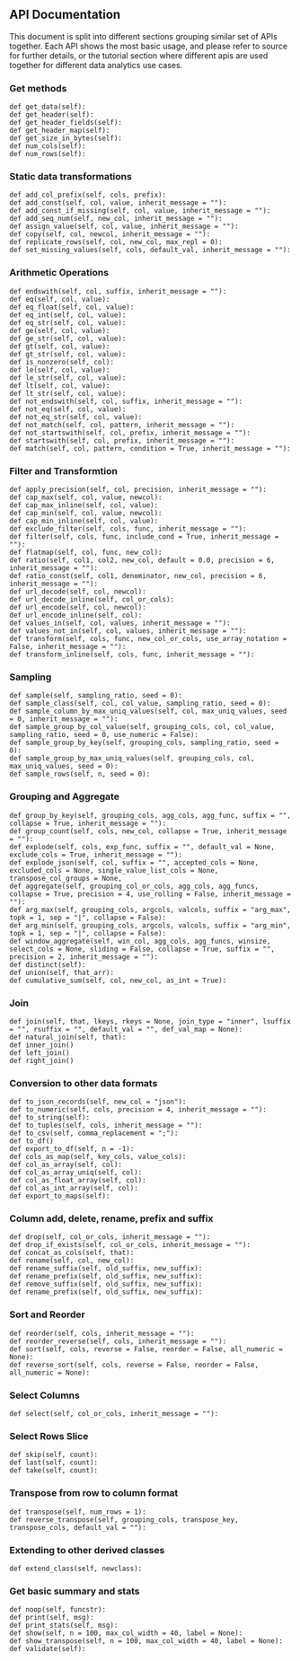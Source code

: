 ## API Documentation

This document is split into different sections grouping similar set of APIs together. Each API shows the most basic usage, and please refer to source for further details,
or the tutorial section where different apis are used together for different data analytics use cases.

### Get methods
    def get_data(self):
    def get_header(self):
    def get_header_fields(self):
    def get_header_map(self):
    def get_size_in_bytes(self):
    def num_cols(self):
    def num_rows(self):

### Static data transformations
    def add_col_prefix(self, cols, prefix):
    def add_const(self, col, value, inherit_message = ""):
    def add_const_if_missing(self, col, value, inherit_message = ""):
    def add_seq_num(self, new_col, inherit_message = ""):
    def assign_value(self, col, value, inherit_message = ""):
    def copy(self, col, newcol, inherit_message = ""):
    def replicate_rows(self, col, new_col, max_repl = 0):
    def set_missing_values(self, cols, default_val, inherit_message = ""):

### Arithmetic Operations
    def endswith(self, col, suffix, inherit_message = ""):
    def eq(self, col, value):
    def eq_float(self, col, value):
    def eq_int(self, col, value):
    def eq_str(self, col, value):
    def ge(self, col, value):
    def ge_str(self, col, value):
    def gt(self, col, value):
    def gt_str(self, col, value):
    def is_nonzero(self, col):
    def le(self, col, value):
    def le_str(self, col, value):
    def lt(self, col, value):
    def lt_str(self, col, value):
    def not_endswith(self, col, suffix, inherit_message = ""):
    def not_eq(self, col, value):
    def not_eq_str(self, col, value):
    def not_match(self, col, pattern, inherit_message = ""):
    def not_startswith(self, col, prefix, inherit_message = ""):
    def startswith(self, col, prefix, inherit_message = ""):
    def match(self, col, pattern, condition = True, inherit_message = ""):

### Filter and Transformtion
    def apply_precision(self, col, precision, inherit_message = ""):
    def cap_max(self, col, value, newcol):
    def cap_max_inline(self, col, value):
    def cap_min(self, col, value, newcol):
    def cap_min_inline(self, col, value):
    def exclude_filter(self, cols, func, inherit_message = ""):
    def filter(self, cols, func, include_cond = True, inherit_message = ""):
    def flatmap(self, col, func, new_col):
    def ratio(self, col1, col2, new_col, default = 0.0, precision = 6, inherit_message = ""):
    def ratio_const(self, col1, denominator, new_col, precision = 6, inherit_message = ""):
    def url_decode(self, col, newcol):
    def url_decode_inline(self, col_or_cols): 
    def url_encode(self, col, newcol):
    def url_encode_inline(self, col):
    def values_in(self, col, values, inherit_message = ""):
    def values_not_in(self, col, values, inherit_message = ""):
    def transform(self, cols, func, new_col_or_cols, use_array_notation = False, inherit_message = ""):
    def transform_inline(self, cols, func, inherit_message = ""):

### Sampling
    def sample(self, sampling_ratio, seed = 0):
    def sample_class(self, col, col_value, sampling_ratio, seed = 0):
    def sample_column_by_max_uniq_values(self, col, max_uniq_values, seed = 0, inherit_message = ""):
    def sample_group_by_col_value(self, grouping_cols, col, col_value, sampling_ratio, seed = 0, use_numeric = False):
    def sample_group_by_key(self, grouping_cols, sampling_ratio, seed = 0):
    def sample_group_by_max_uniq_values(self, grouping_cols, col, max_uniq_values, seed = 0):
    def sample_rows(self, n, seed = 0):


### Grouping and Aggregate
    def group_by_key(self, grouping_cols, agg_cols, agg_func, suffix = "", collapse = True, inherit_message = ""):
    def group_count(self, cols, new_col, collapse = True, inherit_message = ""):
    def explode(self, cols, exp_func, suffix = "", default_val = None, exclude_cols = True, inherit_message = ""):
    def explode_json(self, col, suffix = "", accepted_cols = None, excluded_cols = None, single_value_list_cols = None, transpose_col_groups = None,
    def aggregate(self, grouping_col_or_cols, agg_cols, agg_funcs, collapse = True, precision = 4, use_rolling = False, inherit_message = ""):
    def arg_max(self, grouping_cols, argcols, valcols, suffix = "arg_max", topk = 1, sep = "|", collapse = False):
    def arg_min(self, grouping_cols, argcols, valcols, suffix = "arg_min", topk = 1, sep = "|", collapse = False):
    def window_aggregate(self, win_col, agg_cols, agg_funcs, winsize, select_cols = None, sliding = False, collapse = True, suffix = "", precision = 2, inherit_message = ""):
    def distinct(self):
    def union(self, that_arr):
    def cumulative_sum(self, col, new_col, as_int = True):

### Join
    def join(self, that, lkeys, rkeys = None, join_type = "inner", lsuffix = "", rsuffix = "", default_val = "", def_val_map = None):
    def natural_join(self, that):
    def inner_join()
    def left_join()
    def right_join()

### Conversion to other data formats
    def to_json_records(self, new_col = "json"):
    def to_numeric(self, cols, precision = 4, inherit_message = ""):
    def to_string(self):
    def to_tuples(self, cols, inherit_message = ""):
    def to_csv(self, comma_replacement = ";"):
    def to_df()
    def export_to_df(self, n = -1):
    def cols_as_map(self, key_cols, value_cols):
    def col_as_array(self, col):
    def col_as_array_uniq(self, col):
    def col_as_float_array(self, col):
    def col_as_int_array(self, col):
    def export_to_maps(self):

### Column add, delete, rename, prefix and suffix
    def drop(self, col_or_cols, inherit_message = ""):
    def drop_if_exists(self, col_or_cols, inherit_message = ""):
    def concat_as_cols(self, that):
    def rename(self, col, new_col):
    def rename_suffix(self, old_suffix, new_suffix):
    def rename_prefix(self, old_suffix, new_suffix):
    def remove_suffix(self, old_suffix, new_suffix):
    def rename_prefix(self, old_suffix, new_suffix):

### Sort and Reorder 
    def reorder(self, cols, inherit_message = ""):
    def reorder_reverse(self, cols, inherit_message = ""):
    def sort(self, cols, reverse = False, reorder = False, all_numeric = None):
    def reverse_sort(self, cols, reverse = False, reorder = False, all_numeric = None):

### Select Columns
    def select(self, col_or_cols, inherit_message = ""):

### Select Rows Slice
    def skip(self, count):
    def last(self, count):
    def take(self, count):

### Transpose from row to column format
    def transpose(self, num_rows = 1):
    def reverse_transpose(self, grouping_cols, transpose_key, transpose_cols, default_val = ""):

### Extending to other derived classes
    def extend_class(self, newclass):

### Get basic summary and stats
    def noop(self, funcstr):
    def print(self, msg):
    def print_stats(self, msg):
    def show(self, n = 100, max_col_width = 40, label = None):
    def show_transpose(self, n = 100, max_col_width = 40, label = None):
    def validate(self):

